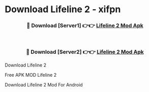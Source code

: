 # Download Lifeline 2 - xifpn



<div align="center">
<h3>🔴 Download [Server1] 👉👉 <a href="https://momento.my/?title=Lifeline_2">Lifeline 2 Mod Apk</a></h3><br>

<h3>🔴 Download [Server2] 👉👉 <a href="https://momento.my/?title=Lifeline_2">Lifeline 2 Mod Apk</a></h3>
</div>



Download Lifeline 2 

Free APK MOD Lifeline 2 

Download Lifeline 2 Mod For Android
